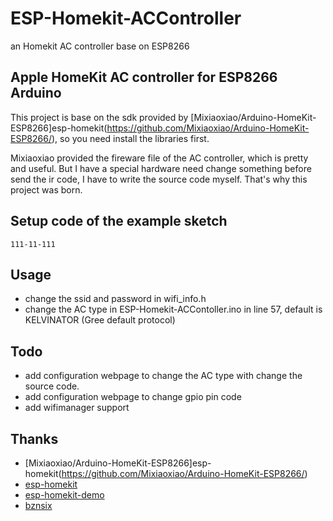 # ESP-Homekit-ACController
an Homekit AC controller base on ESP8266


## Apple HomeKit AC controller for ESP8266 Arduino
This project is base on the sdk provided by [Mixiaoxiao/Arduino-HomeKit-ESP8266]esp-homekit(https://github.com/Mixiaoxiao/Arduino-HomeKit-ESP8266/), so you need install the libraries first.


Mixiaoxiao provided the fireware file of the AC controller, which is pretty and useful. But I have a special hardware need change something before send the ir code, I have to write the source code myself. That's why this project was born.


## Setup code of the example sketch

``111-11-111``

## Usage
* change the ssid and password in wifi_info.h
* change the AC type in ESP-Homekit-ACContoller.ino in line 57, default is KELVINATOR (Gree default protocol)


## Todo
* add configuration webpage to change the AC type  with change the source code.
* add configuration webpage to change gpio pin code
* add wifimanager support

## Thanks
* [Mixiaoxiao/Arduino-HomeKit-ESP8266]esp-homekit(https://github.com/Mixiaoxiao/Arduino-HomeKit-ESP8266/)
* [esp-homekit](https://github.com/maximkulkin/esp-homekit)
* [esp-homekit-demo](https://github.com/maximkulkin/esp-homekit-demo)
* [bznsix](https://github.com/bznsix/8266IrRemote)